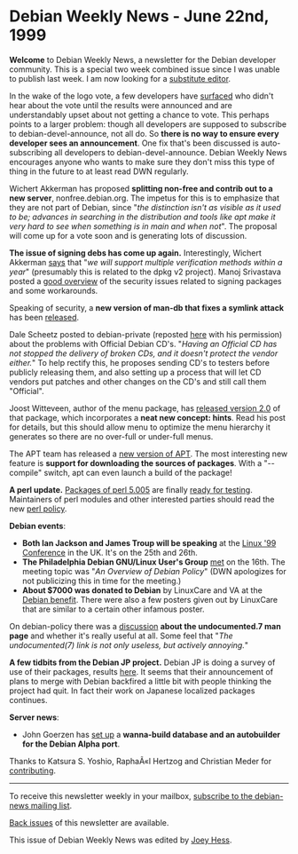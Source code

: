 
Debian Weekly News - June 22nd, 1999
====================================



**Welcome** to Debian Weekly News, a newsletter for the Debian developer
community. This is a special two week combined issue since I was unable to
publish last week. I am now looking for a
[substitute editor](https://www.debian.org/News/weekly/contributing#subeditor).




In the wake of the logo vote, a few developers have [surfaced](https://lists.debian.org/debian-devel-9906/msg00703.html) who didn't hear about the vote until the results were announced
and are understandably upset about not getting a chance to vote. This
perhaps points to a larger problem: though all developers are supposed to
subscribe to debian-devel-announce, not all do. So **there is no way to
ensure every developer sees an announcement**. One fix that's been
discussed is auto-subscribing all developers to debian-devel-announce.
Debian Weekly News encourages anyone who wants to make sure they don't miss
this type of thing in the future to at least read DWN regularly.




Wichert Akkerman has proposed **splitting non-free and contrib out to a new
server**, nonfree.debian.org. The impetus for this is to emphasize
that they are not part of Debian, since "*the distinction isn't as visible
as it used to be; advances in searching in the distribution and tools like
apt make it very hard to see when something is in main and when not*".
The proposal will come up for a vote soon and is generating lots of
discussion.





**The issue of signing debs has come up again.** Interestingly, Wichert
Akkerman [says](https://lists.debian.org/debian-devel-9906/msg01438.html) that "*we will support multiple verification methods within a year*"
(presumably this is related to the dpkg v2 project). Manoj Srivastava posted a
[good
overview](https://lists.debian.org/debian-devel-9906/msg01428.html) of the security issues related to signing packages and some
workarounds.




Speaking of security, a **new version of man-db that fixes a symlink
attack** has been [released](http://lwn.net/1999/0617/a/debman-db.html).




Dale Scheetz posted to debian-private (reposted [here](https://www.debian.org/News/weekly/1999/24/mail#mail1) with
his permission) about the problems with Official Debian CD's. "*Having an
Official CD has not stopped the delivery of broken CDs, and it doesn't protect
the vendor either.*" To help rectify this, he proposes sending CD's to
testers before publicly releasing them, and also setting up a process that
will let CD vendors put patches and other changes on the CD's and still call
them "Official".




Joost Witteveen, author of the menu package, has [released
version 2.0](https://lists.debian.org/debian-policy-9906/msg00370.html) of that package, which incorporates a **neat new concept:
hints**. Read his post for details, but this should allow menu to optimize
the menu hierarchy it generates so there are no over-full or under-full menus.




The APT team has released a
[new
version of APT](https://lists.debian.org/debian-devel-9906/msg01459.html). The most interesting new feature is **support for
downloading the sources of packages**. With a "--compile" switch, apt can
even launch a build of the package!




**A perl update.**
[Packages of perl
5.005](ftp://ftp.daft.com/pub/debian/experimental/) are finally
[ready for testing](https://lists.debian.org/debian-perl-9906/msg00020.html). Maintainers of perl modules and other interested
parties should read the new
[perl policy](http://pandora.debian.org/~hertzog/perl-policy.txt).




**Debian events**:



* **Both Ian Jackson and James Troup will be speaking** at the
[Linux '99
Conference](https://lists.debian.org/debian-devel-9906/msg01233.html) in the UK. It's on the 25th and 26th.
* **The Philadelphia Debian GNU/Linux User's Group**
[met](https://lists.debian.org/debian-devel-9906/msg00954.html) on
the 16th. The meeting topic was "*An Overview of Debian Policy*"
(DWN apologizes for not publicizing this in time for the meeting.)
* **About $7000 was donated to Debian** by LinuxCare and VA at the [Debian
benefit](http://kitenet.net/auto/pipermail/bad/1999-June/000213.html). There were also a few posters given out by LinuxCare that are
similar to a certain other infamous poster.



On debian-policy there was a
[discussion](https://lists.debian.org/debian-policy-9906/msg00313.html) **about the undocumented.7 man page** and whether it's
really useful at all. Some feel that "*The undocumented(7) link is not only
useless, but actively annoying.*"




**A few tidbits from the Debian JP project.** Debian JP is doing a
survey of use of their packages, results
[here](https://www.debian.org/News/weekly/oldurl?http://www.debian.or.jp/~maehara/popcon/). It seems that
their announcement of plans to merge with Debian backfired a little bit with
people thinking the project had quit. In fact their work on Japanese
localized packages continues.




**Server news**:



* John Goerzen has
[set
up](https://lists.debian.org/debian-alpha-9906/msg00081.html) a **wanna-build database and an autobuilder for the Debian Alpha
port**.



Thanks to Katsura S. Yoshio, RaphaÃ«l Hertzog and Christian Meder for
[contributing](https://www.debian.org/News/weekly/contributing).





---



 To receive this newsletter weekly in your mailbox, [subscribe to the debian-news mailing list](https://lists.debian.org/debian-news/).



[Back issues](https://www.debian.org/News/weekly/) of this newsletter are available.



This issue of Debian Weekly News was edited by [Joey Hess](mailto:dwn@debian.org).




